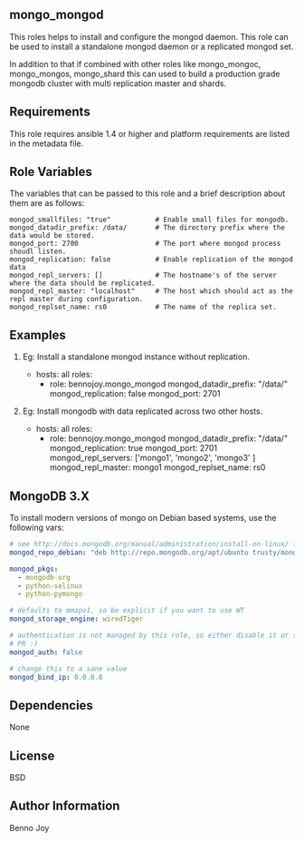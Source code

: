 mongo_mongod
------------

This roles helps to install and configure the mongod daemon. This role can be used to install a standalone mongod
daemon or a replicated mongod set.

In addition to that if combined with other roles like mongo_mongoc, mongo_mongos, mongo_shard this can used to 
build a production grade mongodb cluster with multi replication master and shards.
  

Requirements
------------

This role requires ansible 1.4 or higher and platform requirements are listed in the metadata file.

Role Variables
--------------

The variables that can be passed to this role and a brief description about them are as follows:

    mongod_smallfiles: "true"           # Enable small files for mongodb.
    mongod_datadir_prefix: /data/       # The directory prefix where the data would be stored.
    mongod_port: 2700                   # The port where mongod process shoudl listen.
    mongod_replication: false           # Enable replication of the mongod data
    mongod_repl_servers: []             # The hostname's of the server where the data should be replicated.
    mongod_repl_master: "localhost"     # The host which should act as the repl master during configuration.
    mongod_replset_name: rs0            # The name of the replica set.


Examples
--------

1) Eg: Install a standalone mongod instance without replication.


    - hosts: all
      roles:
        - role: bennojoy.mongo_mongod
          mongod_datadir_prefix: "/data/"
          mongod_replication: false
          mongod_port: 2701

2) Eg: Install mongodb with data replicated across two other hosts.


    - hosts: all
      roles:
       - role: bennojoy.mongo_mongod
         mongod_datadir_prefix: "/data/"
         mongod_replication: true
         mongod_port: 2701
         mongod_repl_servers: ['mongo1', 'mongo2', 'mongo3' ]
         mongod_repl_master: mongo1
         mongod_replset_name: rs0


MongoDB 3.X
-----------

To install modern versions of mongo on Debian based systems, use the following vars:

```yaml
# see http://docs.mongodb.org/manual/administration/install-on-linux/ for other repositories
mongod_repo_debian: "deb http://repo.mongodb.org/apt/ubuntu trusty/mongodb-org/3.0 multiverse"

mongod_pkgs:
  - mongodb-org
  - python-selinux
  - python-pymongo

# defaults to mmapv1, so be explicit if you want to use WT
mongod_storage_engine: wiredTiger

# authentication is not managed by this role, so either disable it or send a
# PR :)
mongod_auth: false 

# change this to a sane value
mongod_bind_ip: 0.0.0.0
```


Dependencies
------------

None

License
-------

BSD

Author Information
------------------

Benno Joy
 

